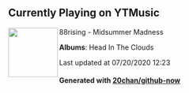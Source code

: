 ## Currently Playing on YTMusic

[<img align="left" width="100" src="https://lh3.googleusercontent.com/kdoVqVZLeiHGOluQobjDwQd5fGFab3ipJpAKTcvickA7j9PTFBxG1rMYuBs8UtsgOdCo0nydZlcv1gk">](https://music.youtube.com/channel/UCGHwV23Qm-EDLJ_R7id-dsQ)

88rising - Midsummer Madness

**Albums**: Head In The Clouds

Last updated at 07/20/2020 12:23

#### Generated with [20chan/github-now](https://github.com/20chan/github-now)


<!--
**20chan/20chan** is a ✨ _special_ ✨ repository because its `README.md` (this file) appears on your GitHub profile.

Here are some ideas to get you started:

- 🔭 I’m currently working on ...
- 🌱 I’m currently learning ...
- 👯 I’m looking to collaborate on ...
- 🤔 I’m looking for help with ...
- 💬 Ask me about ...
- 📫 How to reach me: ...
- 😄 Pronouns: ...
- ⚡ Fun fact: ...
-->
